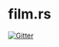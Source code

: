 # film.rs

[![Gitter](https://badges.gitter.im/rusty-film/film.rs.svg)](https://gitter.im/rusty-film/film.rs?utm_source=badge&utm_medium=badge&utm_campaign=pr-badge&utm_content=badge)
